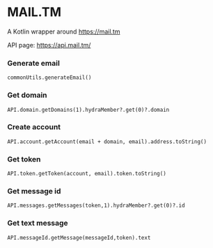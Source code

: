 # **MAIL.TM**

A Kotlin wrapper around https://mail.tm

API page: https://api.mail.tm/

### **Generate email**

`commonUtils.generateEmail()`

### **Get domain**

`API.domain.getDomains(1).hydraMember?.get(0)?.domain`

### **Create account**

`API.account.getAccount(email + domain, email).address.toString()`

### **Get token**

`API.token.getToken(account, email).token.toString()`

### **Get message id**

`API.messages.getMessages(token,1).hydraMember?.get(0)?.id`

### **Get text message**

`API.messageId.getMessage(messageId,token).text`